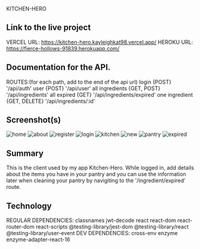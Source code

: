 KITCHEN-HERO
## Link to the live project
VERCEL URL:    https://kitchen-hero.kayleighkat98.vercel.app/
HEROKU URL:    https://fierce-hollows-91839.herokuapp.com/ 
## Documentation for the API.
ROUTES:(for each path, add to the end of the api url)
    login {POST}
        '/api/auth'
    user {POST}
        '/api/user'
    all ingredients {GET, POST}
        '/api/ingredients'
    all expired {GET} 
        '/api/ingredients/expired'
    one ingredient {GET, DELETE}
        '/api/ingredients/:id'
## Screenshot(s)
![home](images/screenshots/home.png)
![about](images/screenshots/about.png)
![register](images/screenshots/register.png)
![login](images/screenshots/login.png)
![kitchen](images/screenshots/kitchen.png)
![new](images/screenshots/new.png)
![pantry](images/screenshots/pantry.png)
![expired](images/screenshots/expired.png)

## Summary
This is the client used by my app Kitchen-Hero. While logged in, add details about the items you have in your pantry and you can use the information later when cleaning your pantry by navigiting to the '/ingredient/expired' route.
## Technology
REGULAR DEPENDENCIES:
    classnames
    jwt-decode
    react
    react-dom
    react-router-dom
    react-scripts
    @testing-library/jest-dom
    @testing-library/react
    @testing-library/user-event
DEV DEPENDENCIES:
    cross-env
    enzyme
    enzyme-adapter-react-16





